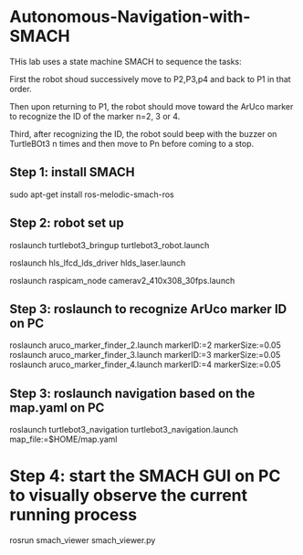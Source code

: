 # Autonomous-Navigation-with-SMACH
THis lab uses a state machine SMACH to sequence the tasks: 

First the robot shoud successively move to P2,P3,p4 and back to P1 in that order. 

Then upon returning to P1, the robot should move toward the ArUco marker to recognize the ID of the marker n=2, 3 or 4. 

Third, after recognizing the ID, the robot sould beep with the buzzer on TurtleBOt3 n times and then move to Pn before coming to a stop.
## Step 1: install SMACH
sudo apt-get install ros-melodic-smach-ros
## Step 2: robot set up
roslaunch turtlebot3_bringup turtlebot3_robot.launch

roslaunch hls_lfcd_lds_driver hlds_laser.launch

roslaunch raspicam_node camerav2_410x308_30fps.launch 

## Step 3: roslaunch to recognize ArUco marker ID on PC
roslaunch aruco_marker_finder_2.launch markerID:=2 markerSize:=0.05
roslaunch aruco_marker_finder_3.launch markerID:=3 markerSize:=0.05
roslaunch aruco_marker_finder_4.launch markerID:=4 markerSize:=0.05

## Step 3: roslaunch navigation based on the map.yaml on PC
roslaunch turtlebot3_navigation turtlebot3_navigation.launch map_file:=$HOME/map.yaml

# Step 4: start the SMACH GUI on PC to visually observe the current running process
rosrun smach_viewer smach_viewer.py
